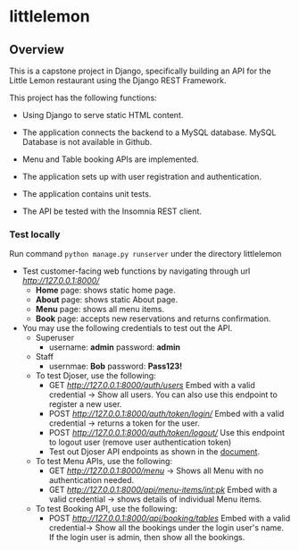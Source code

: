 # littlelemon
## **Overview**

This is a capstone project in Django, specifically building an API for the Little Lemon restaurant using the Django REST Framework. 

This project has the following functions:
- Using Django to serve static HTML content.

- The application connects the backend to a MySQL database. MySQL Database is not available in Github.

- Menu and Table booking APIs are implemented.

- The application sets up with user registration and authentication.

- The application contains unit tests.

- The API be tested with the Insomnia REST client.

### Test locally
Run command <code>python manage.py runserver</code> under the directory littlelemon 
- Test customer-facing web functions by navigating through url *http://127.0.0.1:8000/*
    - **Home** page: shows static home page.
    - **About** page: shows static About page.
    - **Menu** page: shows all menu items.
    - **Book** page: accepts new reservations and returns confirmation.
- You may use the following credentials to test out the API.
    - Superuser
        - username: **admin** password: **admin**
    - Staff
        - usernmae: **Bob** password: **Pass123!**
    - To test Djoser, use the following:
        - GET *http://127.0.0.1:8000/auth/users* Embed with a valid credential -> Show all users. You can also use this endpoint to register a new user. 
        - POST *http://127.0.0.1:8000/auth/token/login/* Embed with a valid credential -> returns a token for the user. 
        - POST *http://127.0.0.1:8000/auth/token/logout/* Use this endpoint to logout user (remove user authentication token)
        - Test out Djoser API endpoints as shown in the [document](https://djoser.readthedocs.io/en/latest/getting_started.html). 
    - To test Menu APIs, use the following:
        - GET *http://127.0.0.1:8000/menu* -> Shows all Menu with no authentication needed. 
        - GET *http://127.0.0.1:8000/api/menu-items/<int:pk>* Embed with a valid credential -> shows details of individual Menu items.
    - To test Booking API, use the following:
        - POST *http://127.0.0.1:8000/api/booking/tables* Embed with a valid credential-> Show all the bookings under the login user's name. If the login user is admin, then show all the bookings.
